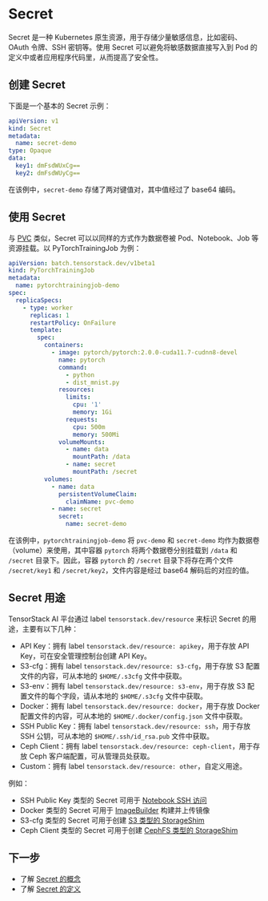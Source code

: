 # Secret

Secret 是一种 Kubernetes 原生资源，用于存储少量敏感信息，比如密码、OAuth 令牌、SSH 密钥等。使用 Secret 可以避免将敏感数据直接写入到 Pod 的定义中或者应用程序代码里，从而提高了安全性。

## 创建 Secret

下面是一个基本的 Secret 示例：

```yaml
apiVersion: v1
kind: Secret
metadata:
  name: secret-demo
type: Opaque
data:
  key1: dmFsdWUxCg==
  key2: dmFsdWUyCg==
```

在该例中，`secret-demo` 存储了两对键值对，其中值经过了 base64 编码。

## 使用 Secret

与 [PVC](./pvc.md) 类似，Secret 可以以同样的方式作为数据卷被 Pod、Notebook、Job 等资源挂载。以 PyTorchTrainingJob 为例：

```yaml
apiVersion: batch.tensorstack.dev/v1beta1
kind: PyTorchTrainingJob
metadata:
  name: pytorchtrainingjob-demo
spec:
  replicaSpecs:
    - type: worker
      replicas: 1
      restartPolicy: OnFailure
      template:
        spec:
          containers:
            - image: pytorch/pytorch:2.0.0-cuda11.7-cudnn8-devel
              name: pytorch
              command:
                - python
                - dist_mnist.py
              resources:
                limits:
                  cpu: '1'
                  memory: 1Gi
                requests:
                  cpu: 500m
                  memory: 500Mi
              volumeMounts:
                - name: data
                  mountPath: /data
                - name: secret
                  mountPath: /secret
          volumes:
            - name: data
              persistentVolumeClaim:
                claimName: pvc-demo
            - name: secret
              secret:
                name: secret-demo
```

在该例中，`pytorchtrainingjob-demo` 将 `pvc-demo` 和 `secret-demo` 均作为数据卷（volume）来使用，其中容器 `pytorch` 将两个数据卷分别挂载到 `/data` 和 `/secret` 目录下。因此，容器 `pytorch` 的 `/secret` 目录下将存在两个文件 `/secret/key1` 和 `/secret/key2`，文件内容是经过 base64 解码后的对应的值。


## Secret 用途

TensorStack AI 平台通过 label `tensorstack.dev/resource` 来标识 Secret 的用途，主要有以下几种：

* API Key：拥有 label `tensorstack.dev/resource: apikey`，用于存放 API Key，可在安全管理控制台创建 API Key。
* S3-cfg：拥有 label `tensorstack.dev/resource: s3-cfg`，用于存放 S3 配置文件的内容，可从本地的 `$HOME/.s3cfg` 文件中获取。
* S3-env：拥有 label `tensorstack.dev/resource: s3-env`，用于存放 S3 配置文件的每个字段，请从本地的 `$HOME/.s3cfg` 文件中获取。
* Docker：拥有 label `tensorstack.dev/resource: docker`，用于存放 Docker 配置文件的内容，可从本地的 `$HOME/.docker/config.json` 文件中获取。
* SSH Public Key：拥有 label `tensorstack.dev/resource: ssh`，用于存放 SSH 公钥，可从本地的 `$HOME/.ssh/id_rsa.pub` 文件中获取。
* Ceph Client：拥有 label `tensorstack.dev/resource: ceph-client`，用于存放 Ceph 客户端配置，可从管理员处获取。
* Custom：拥有 label `tensorstack.dev/resource: other`，自定义用途。

例如：

* SSH Public Key 类型的 Secret 可用于 [Notebook SSH 访问](../building/notebook.md#ssh-访问)
* Docker 类型的 Secret 可用于 [ImageBuilder](./imagebuilder.md) 构建并上传镜像
* S3-cfg 类型的 Secret 可用于创建 [S3 类型的 StorageShim](./storageshim.md#s3-类型)
* Ceph Client 类型的 Secret 可用于创建 [CephFS 类型的 StorageShim](./storageshim.md#cephfs-类型)

## 下一步

* 了解 <a target="_blank" rel="noopener noreferrer" href="https://kubernetes.io/docs/concepts/configuration/configmap/">Secret 的概念</a>
* 了解 <a target="_blank" rel="noopener noreferrer" href="https://kubernetes.io/docs/reference/kubernetes-api/config-and-storage-resources/secret-v1/">Secret 的定义</a>
